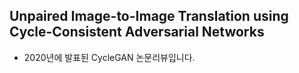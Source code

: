 ## Unpaired Image-to-Image Translation using Cycle-Consistent Adversarial Networks
- 2020년에 발표된 CycleGAN 논문리뷰입니다.
